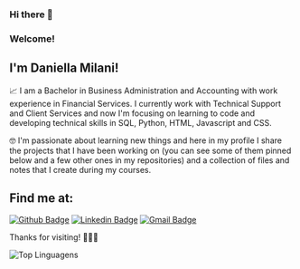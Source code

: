 ### Hi there 👋  
### Welcome!
 
## I'm Daniella Milani!
 
📈  I am a Bachelor in Business Administration and Accounting with work experience in Financial Services. I currently work with Technical Support and Client Services and now I'm focusing on learning to code and developing technical skills in SQL, Python, HTML, Javascript and CSS.

🤓  I'm passionate about learning new things and  here in my profile I share the projects that I have been working on (you can see some of them pinned below and a few other ones in my repositories) and a collection of files and notes that I create during my courses.
 
## Find me at:
[![Github Badge](https://img.shields.io/badge/-Github-000?style=flat-square&logo=Github&logoColor=white&link=https://github.com/danimilani)](https://github.com/danimilani)
[![Linkedin Badge](https://img.shields.io/badge/-LinkedIn-blue?style=flat-square&logo=Linkedin&logoColor=white&link=https://www.linkedin.com/in/daniella-milani/)](https://www.linkedin.com/in/daniella-milani/)
[![Gmail Badge](https://img.shields.io/badge/-Gmail-c14438?style=flat-square&logo=Gmail&logoColor=white&link=mailto:mp.danii@gmail.com)](mailto:daniellapmilani@gmail.com)
 
Thanks for visiting! 👩🏼‍💻


![Top Linguagens](https://github-readme-stats.vercel.app/api/top-langs/?username=danimilani&layout=compact)


